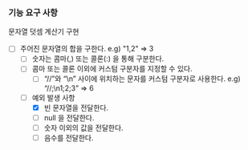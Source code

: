 ### 기능 요구 사항

문자열 덧셈 계산기 구현

- [ ] 주어진 문자열의 합을 구한다. e.g) "1,2" => 3
  - [ ] 숫자는 콤마(,) 또는 콜론(:) 을 통해 구분한다.
  - [ ] 콤마 또는 콜론 이외에 커스텀 구분자를 지정할 수 있다.
    - [ ] “//”와 “\n” 사이에 위치하는 문자를 커스텀 구분자로 사용한다. e.g)  “//;\n1;2;3” => 6
  - [ ] 예외 발생 사항
    - [x] 빈 문자열을 전달한다.
    - [ ] null 을 전달한다.
    - [ ] 숫자 이외의 값을 전달한다.
    - [ ] 음수를 전달한다.
